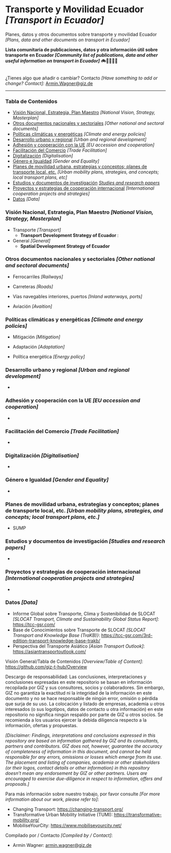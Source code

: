 # Transporte y Movilidad Ecuador *[Transport in Ecuador]* 
Planes, datos y otros documentos sobre transporte y movilidad Ecuador *[Plans, data and other documents on transport in Ecuador]*
<b> 

Lista comunitaria de publicaciones, datos y otra información útil sobre transporte en Ecuador *[Community list of publications, data and other useful information on transport in Ecuador]* 🚲🚌🚋🌳🚊
</b><br><br> 


¿Tienes algo que añadir o cambiar? Contacto *[Have something to add or change? Contact]*: Armin.Wagner@giz.de

------------------------------

### Tabla de Contenidos

- [Visión Nacional, Estrategia, Plan Maestro](#Visión-Nacional-Estrategia-Plan-Maestro) *[National Vision, Strategy, Masterplan]*
- [Otros documentos nacionales y sectoriales](#Otros-documentos-nacionales-sectoriales) *[Other national and sectoral documents]* 
- [Políticas climáticas y energéticas](#Políticas-climáticas-energéticas) *[Climate and energy policies]*
- [Desarrollo urbano y regional](#urbano) *[Urban and regional development]*
- [Adhesión y cooperación con la UE](#Adhesión-UE) *[EU accession and cooperation]*
- [Facilitación del Comercio](#Facilitación-del-Comercio) *[Trade Facilitation]*  
- [Digitalización](#Digitalización) *[Digitalisation]*
- [Género e Igualdad](#Género) *[Gender and Equality]*
- [Planes de movilidad urbana, estrategias y conceptos; planes de transporte local, etc.](#planes-de-transporte-local) *[Urban mobility plans, strategies, and concepts; local transport plans, etc]* 
- [Estudios y documentos de investigación](#Estudios-investigación) *[Studies and research papers](#studies-research)*
- [Proyectos y estrategias de cooperación internacional](#cooperación-internacional) *[International cooperation projects and strategies]*
- [Datos](#Datos) *[Data]*

  
### Visión Nacional, Estrategia, Plan Maestro *[National Vision, Strategy, Masterplan]* <a name="Visión-Nacional-Estrategia-Plan-Maestro"></a> 

- Transporte *[Transport]*
  	- <b> Transport Development Strategy of Ecuador </b>: 
- General *[General]*
	- <b> Spatial Development Strategy of Ecuador </b>
 

### Otros documentos nacionales y sectoriales *[Other national and sectoral documents]* <a name="Otros-documentos-nacionales-sectoriales"></a> 

- Ferrocarriles *[Railways]*
  
- Carreteras *[Roads]*
  
- Vías navegables interiores, puertos *[Inland waterways, ports]*
  
- Aviación *[Avaition]*
  

### Políticas climáticas y energéticas *[Climate and energy policies]* <a name="Políticas-climáticas-energéticas"></a> 

- Mitigación *[Mitigation]*
  
- Adaptación *[Adaptation]*
  
- Política energética *[Energy policy]*

### Desarrollo urbano y regional *[Urban and regional development]* <a name="urbano"></a> 

- 

### Adhesión y cooperación con la UE *[EU accession and cooperation]* <a name="Adhesión-UE"></a> 

-

### Facilitación del Comercio *[Trade Facilitation]* <a name="Facilitación-del-Comercio"></a> 


-

### Digitalización *[Digitalisation]* <a name="Digitalización"></a>

-

### Género e Igualdad *[Gender and Equality]* <a name="Género"></a>

-

### Planes de movilidad urbana, estrategias y conceptos; planes de transporte local, etc. *[Urban mobility plans, strategies, and concepts; local transport plans, etc.]* <a name="planes-de-transporte-local"></a>  

- SUMP

### Estudios y documentos de investigación *[Studies and research papers]* <a name="Estudios-investigación"></a> 

-

### Proyectos y estrategias de cooperación internacional *[International cooperation projects and strategies]* <a name="ooperación-internacional"></a> 

-

### Datos *[Data]* <a name="Datos"></a>

- Informe Global sobre Transporte, Clima y Sostenibilidad de SLOCAT *[SLOCAT Transport, Climate and Sustainability Global Status Report]*: https://tcc-gsr.com/ 
- Base de Conocimientos sobre Transporte de SLOCAT *[SLOCAT Transport and Knowledge Base (TraKB)}*:  https://tcc-gsr.com/3rd-edition-transport-knowledge-base-trakb/ 
- Perspectiva del Transporte Asiático *[Asian Transport Outlook]*: https://asiantransportoutlook.com/
  

Visión General/Tabla de Contenidos *[Overview/Table of Content]*: https://github.com/giz-t-hub/Overview

Descargo de responsabilidad: Las conclusiones, interpretaciones y conclusiones expresadas en este repositorio se basan en información recopilada por GIZ y sus consultores, socios y colaboradores. Sin embargo, GIZ no garantiza la exactitud ni la integridad de la información en este documento y no se hace responsable de ningún error, omisión o pérdida que surja de su uso. La colocación y listado de empresas, academia u otros interesados (o sus logotipos, datos de contacto u otra información) en este repositorio no significa ningún respaldo por parte de GIZ u otros socios. Se recomienda a los usuarios ejercer la debida diligencia respecto a la información, ofertas y propuestas.

*[Disclaimer: Findings, interpretations and conclusions expressed in this repository are based on information gathered by GIZ and its consultants, partners and contributors. GIZ does not, however, guarantee the accuracy of completeness of information in this document, and cannot be held responsible for any errors, omissions or losses which emerge from its use. The placement and listing of companies, academia or other stakeholders (or their logos, contact details or other information) in this repository doesn’t mean any endorsement by GIZ or other partners. Users are encouraged to exercise due-diligence in respect to information, offers and proposals.]*


Para más información sobre nuestro trabajo, por favor consulte *[For more information about our work, please refer to]*: 
- Changing Transport: https://changing-transport.org/
-	Transformative Urban Mobility Initiative (TUMI): https://transformative-mobility.org/
-	MobiliseYourCity: https://www.mobiliseyourcity.net/
		
Compilado por / Contacto *[Compiled by / Contact]*:
- Armin Wagner: armin.wagner@giz.de
